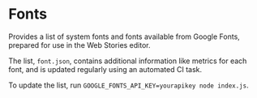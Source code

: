 # Fonts

Provides a list of system fonts and fonts available from Google Fonts, prepared for use in the Web Stories editor.

The list, `font.json`, contains additional information like metrics for each font, and is updated regularly using an automated CI task.

To update the list, run `GOOGLE_FONTS_API_KEY=yourapikey node index.js`.
